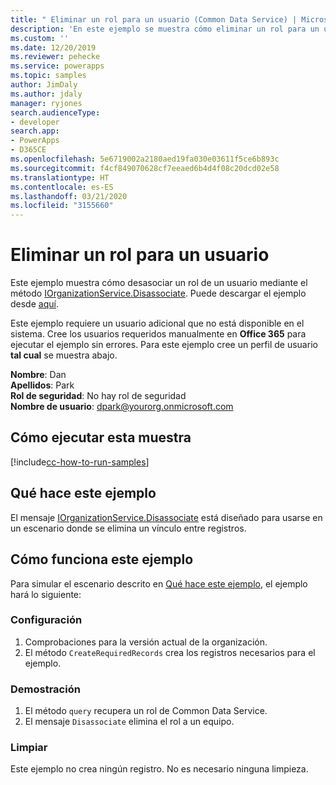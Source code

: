 ```yaml
---
title: " Eliminar un rol para un usuario (Common Data Service) | Microsoft Docs"
description: 'En este ejemplo se muestra cómo eliminar un rol para un usuario '
ms.custom: ''
ms.date: 12/20/2019
ms.reviewer: pehecke
ms.service: powerapps
ms.topic: samples
author: JimDaly
ms.author: jdaly
manager: ryjones
search.audienceType:
- developer
search.app:
- PowerApps
- D365CE
ms.openlocfilehash: 5e6719002a2180aed19fa030e03611f5ce6b893c
ms.sourcegitcommit: f4cf849070628cf7eeaed6b4d4f08c20dcd02e58
ms.translationtype: HT
ms.contentlocale: es-ES
ms.lasthandoff: 03/21/2020
ms.locfileid: "3155660"
---
```

# <a name="remove-a-role-for-a-user"></a>Eliminar un rol para un usuario

Este ejemplo muestra cómo desasociar un rol de un usuario mediante el método [IOrganizationService.Disassociate](https://docs.microsoft.com/dotnet/api/microsoft.xrm.sdk.iorganizationservice.disassociate?view=dynamics-general-ce-9). Puede descargar el ejemplo desde [aquí](https://github.com/microsoft/PowerApps-Samples/tree/master/cds/orgsvc/C%23/RemoveRoleFromUser).

Este ejemplo requiere un usuario adicional que no está disponible en el sistema. Cree los usuarios requeridos manualmente en **Office 365** para ejecutar el ejemplo sin errores. Para este ejemplo cree un perfil de usuario **tal cual** se muestra abajo. 

**Nombre**: Dan<br/>
**Apellidos**: Park<br/>
**Rol de seguridad**: No hay rol de seguridad<br/>
**Nombre de usuario**: dpark@yourorg.onmicrosoft.com<br/>

## <a name="how-to-run-this-sample"></a>Cómo ejecutar esta muestra

[!include[cc-how-to-run-samples](../../includes/cc-how-to-run-samples.md)]

## <a name="what-this-sample-does"></a>Qué hace este ejemplo

El mensaje [IOrganizationService.Disassociate](https://docs.microsoft.com/dotnet/api/microsoft.xrm.sdk.iorganizationservice.disassociate?view=dynamics-general-ce-9) está diseñado para usarse en un escenario donde se elimina un vínculo entre registros.

## <a name="how-this-sample-works"></a>Cómo funciona este ejemplo

Para simular el escenario descrito en [Qué hace este ejemplo](#what-this-sample-does), el ejemplo hará lo siguiente:

### <a name="setup"></a>Configuración

1. Comprobaciones para la versión actual de la organización.
2. El método `CreateRequiredRecords` crea los registros necesarios para el ejemplo.

### <a name="demonstrate"></a>Demostración

1. El método `query` recupera un rol de Common Data Service.
2. El mensaje `Disassociate` elimina el rol a un equipo.

### <a name="clean-up"></a>Limpiar

Este ejemplo no crea ningún registro. No es necesario ninguna limpieza.
